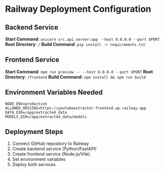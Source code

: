 # Railway Deployment Configuration

## Backend Service
**Start Command**: `uvicorn src.api_server:app --host 0.0.0.0 --port $PORT`
**Root Directory**: `/`
**Build Command**: `pip install -r requirements.txt`

## Frontend Service  
**Start Command**: `npm run preview -- --host 0.0.0.0 --port $PORT`
**Root Directory**: `/frontend`
**Build Command**: `npm install && npm run build`

## Environment Variables Needed
```
NODE_ENV=production
ALLOWED_ORIGINS=https://youtubeextractor-frontend.up.railway.app
DATA_DIR=/app/extracted_data
MODELS_DIR=/app/extracted_data/models
```

## Deployment Steps
1. Connect GitHub repository to Railway
2. Create backend service (Python/FastAPI)
3. Create frontend service (Node.js/Vite)
4. Set environment variables
5. Deploy both services